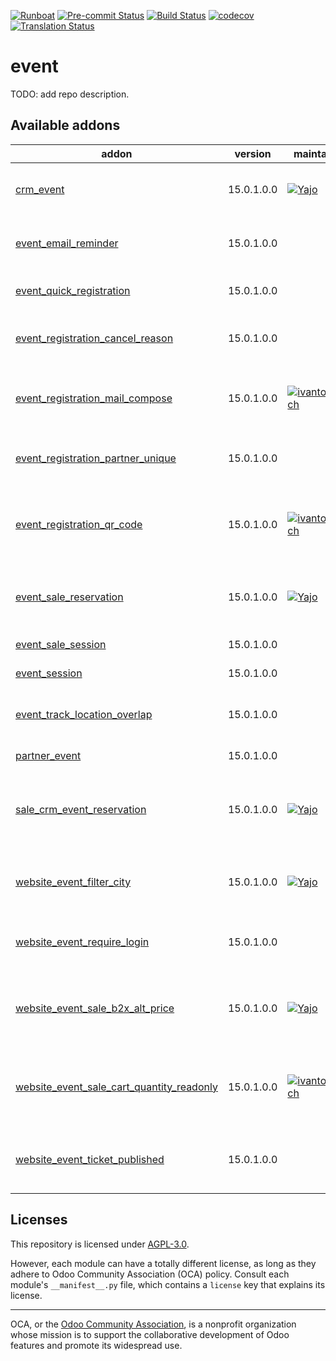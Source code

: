 
[![Runboat](https://img.shields.io/badge/runboat-Try%20me-875A7B.png)](https://runboat.odoo-community.org/builds?repo=OCA/event&target_branch=15.0)
[![Pre-commit Status](https://github.com/OCA/event/actions/workflows/pre-commit.yml/badge.svg?branch=15.0)](https://github.com/OCA/event/actions/workflows/pre-commit.yml?query=branch%3A15.0)
[![Build Status](https://github.com/OCA/event/actions/workflows/test.yml/badge.svg?branch=15.0)](https://github.com/OCA/event/actions/workflows/test.yml?query=branch%3A15.0)
[![codecov](https://codecov.io/gh/OCA/event/branch/15.0/graph/badge.svg)](https://codecov.io/gh/OCA/event)
[![Translation Status](https://translation.odoo-community.org/widgets/event-15-0/-/svg-badge.svg)](https://translation.odoo-community.org/engage/event-15-0/?utm_source=widget)

<!-- /!\ do not modify above this line -->

# event

TODO: add repo description.

<!-- /!\ do not modify below this line -->

<!-- prettier-ignore-start -->

[//]: # (addons)

Available addons
----------------
addon | version | maintainers | summary
--- | --- | --- | ---
[crm_event](crm_event/) | 15.0.1.0.0 | [![Yajo](https://github.com/Yajo.png?size=30px)](https://github.com/Yajo) | Link opportunities to event categories
[event_email_reminder](event_email_reminder/) | 15.0.1.0.0 |  | Send an email before an event start
[event_quick_registration](event_quick_registration/) | 15.0.1.0.0 |  | Create registration quickly
[event_registration_cancel_reason](event_registration_cancel_reason/) | 15.0.1.0.0 |  | Reasons for event registrations cancellations
[event_registration_mail_compose](event_registration_mail_compose/) | 15.0.1.0.0 | [![ivantodorovich](https://github.com/ivantodorovich.png?size=30px)](https://github.com/ivantodorovich) | Compose and send mails to event attendees
[event_registration_partner_unique](event_registration_partner_unique/) | 15.0.1.0.0 |  | Enforces 1 registration per partner and event
[event_registration_qr_code](event_registration_qr_code/) | 15.0.1.0.0 | [![ivantodorovich](https://github.com/ivantodorovich.png?size=30px)](https://github.com/ivantodorovich) | Automatically generate unique QR Codes for each registration
[event_sale_reservation](event_sale_reservation/) | 15.0.1.0.0 | [![Yajo](https://github.com/Yajo.png?size=30px)](https://github.com/Yajo) | Allow selling event registrations before the event exists
[event_sale_session](event_sale_session/) | 15.0.1.0.0 |  | Sell Event Sessions
[event_session](event_session/) | 15.0.1.0.0 |  | Sessions in events
[event_track_location_overlap](event_track_location_overlap/) | 15.0.1.0.0 |  | Restrict event track location overlapping
[partner_event](partner_event/) | 15.0.1.0.0 |  | Link partner to events
[sale_crm_event_reservation](sale_crm_event_reservation/) | 15.0.1.0.0 | [![Yajo](https://github.com/Yajo.png?size=30px)](https://github.com/Yajo) | Combine event reservations, opportunities and quotations
[website_event_filter_city](website_event_filter_city/) | 15.0.1.0.0 | [![Yajo](https://github.com/Yajo.png?size=30px)](https://github.com/Yajo) | Add a customizable top area to filter events with city
[website_event_require_login](website_event_require_login/) | 15.0.1.0.0 |  | Website Event Require Login
[website_event_sale_b2x_alt_price](website_event_sale_b2x_alt_price/) | 15.0.1.0.0 | [![Yajo](https://github.com/Yajo.png?size=30px)](https://github.com/Yajo) | Display alt. price (B2B for B2C websites, and viceversa)
[website_event_sale_cart_quantity_readonly](website_event_sale_cart_quantity_readonly/) | 15.0.1.0.0 | [![ivantodorovich](https://github.com/ivantodorovich.png?size=30px)](https://github.com/ivantodorovich) | Prevent the user to change the quantity of an event in the cart
[website_event_ticket_published](website_event_ticket_published/) | 15.0.1.0.0 |  | Allow to unpublish event ticket from the website

[//]: # (end addons)

<!-- prettier-ignore-end -->

## Licenses

This repository is licensed under [AGPL-3.0](LICENSE).

However, each module can have a totally different license, as long as they adhere to Odoo Community Association (OCA)
policy. Consult each module's `__manifest__.py` file, which contains a `license` key
that explains its license.

----
OCA, or the [Odoo Community Association](http://odoo-community.org/), is a nonprofit
organization whose mission is to support the collaborative development of Odoo features
and promote its widespread use.
